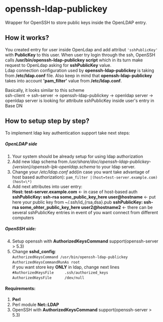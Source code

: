 openssh-ldap-publickey
======================

Wrapper for OpenSSH to store public keys inside the OpenLDAP entry.

## How it works? 

You created entry for user inside OpenLdap and add attribut `'sshPublicKey'` with **PublicKey** to this user. 
When user try login through the ssh, OpenSSH calls **/usr/bin/openssh-ldap-publickey script** which in its turn make request to OpenLdap asking for **sshPublicKey** value.   
Ldap connection configuration used by **openssh-ldap-publickey** is taking from **/etc/ldap.conf** file. Also keep in mind that **openssh-ldap-publickey** takes into account **'pam_filter'** value from **/etc/ldap.conf**.

Basically, it looks similar to this scheme   
ssh-client -> ssh-server -> openssh-ldap-publickey -> openldap server -> openldap server is looking for attribute sshPublicKey inside user's entry in Base DN
## How to setup step by step? 

To implement ldap key authentication support take next steps:
##### OpenLDAP side

1. Your system should be already setup for using ldap authorization
2. Add new ldap schema from */usr/share/doc/openssh-ldap-publickey-{version}/openssh-lpk-openldap.schema* to your ldap server.
3. Change your */etc/ldap.conf* add(in case you want take advantage of host based authorization):
`pam_filter |(host=test-server.example.com)(host=\*)`
4. Add next attributes into user entry:  
**Host: test-server.example.com** <- in case of host-based auth  
**sshPublicKey: ssh-rsa some_public_key_here user@hostname** <- put here your public key from ~/.ssh/id_{rsa,dsa}.pub
**sshPublicKey: ssh-rsa some_ohter_public_key_here user2@hostname2** <- there can be several sshPublicKey entries in event of you want connect from different computers

##### OpenSSH side:
4. Setup openssh with **AuthorizedKeysCommand** support(openssh-server > 5.3)
5. Change **sshd_config**:  
`AuthorizedKeysCommand /usr/bin/openssh-ldap-publickey`  
`AuthorizedKeysCommandRunAs root`  
if you want store key **ONLY** in ldap, change next lines  
`#AuthorizedKeysFile     .ssh/authorized_keys`  
`AuthorizedKeysFile      /dev/null`  


#### Requirements:
1. **Perl**  
2. Perl module **Net::LDAP**  
3. OpenSSH with **AuthorizedKeysCommand** support(openssh-server > 5.3)  